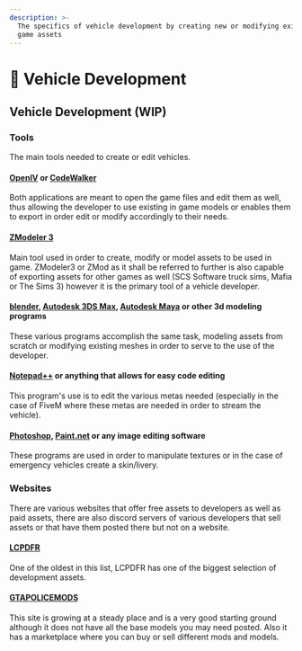 ```yaml
---
description: >-
  The specifics of vehicle development by creating new or modifying existing
  game assets
---
```


# 🚗 Vehicle Development

## Vehicle Development (WIP) <a href="#vehicle-development-wip" id="vehicle-development-wip"></a>

### Tools <a href="#tools" id="tools"></a>

The main tools needed to create or edit vehicles.

#### [OpenIV](https://openiv.com/) or [CodeWalker](https://github.com/dexyfex/CodeWalker) <a href="#openiv-or-codewalker" id="openiv-or-codewalker"></a>

Both applications are meant to open the game files and edit them as well, thus allowing the developer to use existing in game models or enables them to export in order edit or modify accordingly to their needs.

#### [ZModeler 3](https://www.zmodeler3.com/) <a href="#zmodeler-3" id="zmodeler-3"></a>

Main tool used in order to create, modify or model assets to be used in game. ZModeler3 or ZMod as it shall be referred to further is also capable of exporting assets for other games as well (SCS Software truck sims, Mafia or The Sims 3) however it is the primary tool of a vehicle developer.

#### [blender](https://www.blender.org/), [Autodesk 3DS Max](https://www.autodesk.com/products/3ds-max/overview?term=1-YEAR\&tab=subscription), [Autodesk Maya](https://www.autodesk.com/products/maya/overview?term=1-YEAR\&tab=subscription) or other 3d modeling programs <a href="#blender-autodesk-3ds-max-autodesk-maya-or-other-3d-modeling-programs" id="blender-autodesk-3ds-max-autodesk-maya-or-other-3d-modeling-programs"></a>

These various programs accomplish the same task, modeling assets from scratch or modifying existing meshes in order to serve to the use of the developer.

#### [Notepad++](https://notepad-plus-plus.org/downloads/) or anything that allows for easy code editing <a href="#notepad-or-anything-that-allows-for-easy-code-editing" id="notepad-or-anything-that-allows-for-easy-code-editing"></a>

This program's use is to edit the various metas needed (especially in the case of FiveM where these metas are needed in order to stream the vehicle).

#### [Photoshop](https://www.adobe.com/ro/products/photoshop.html?skwcid=AL!3085!3!341189891175!e!!g!!photoshop\&mv=search\&sdid=LZ32SYVR\&ef\_id=CjwKCAjw0a-SBhBkEiwApljU0np-kh2Z3ZqeE01zPYkcM-NeatQS5s9pIYeDv1lZqwC7BEhq9-ehThoC91AQAvD\_BwE:G:s\&s\_kwcid=AL!3085!3!341189891175!e!!g!!photoshop!1474801599!59875018489\&gclid=CjwKCAjw0a-SBhBkEiwApljU0np-kh2Z3ZqeE01zPYkcM-NeatQS5s9pIYeDv1lZqwC7BEhq9-ehThoC91AQAvD\_BwE), [Paint.net](https://www.getpaint.net/) or any image editing software <a href="#photoshop-paintnet-or-any-image-editing-software" id="photoshop-paintnet-or-any-image-editing-software"></a>

These programs are used in order to manipulate textures or in the case of emergency vehicles create a skin/livery.

### Websites <a href="#websites" id="websites"></a>

There are various websites that offer free assets to developers as well as paid assets, there are also discord servers of various developers that sell assets or that have them posted there but not on a website.

#### [LCPDFR](https://www.lcpdfr.com/downloads/dev-resources/) <a href="#lcpdfr" id="lcpdfr"></a>

One of the oldest in this list, LCPDFR has one of the biggest selection of development assets.

#### [GTAPOLICEMODS](https://gtapolicemods.com/files/category/11-dev-support/) <a href="#gtapolicemods" id="gtapolicemods"></a>

This site is growing at a steady place and is a very good starting ground although it does not have all the base models you may need posted. Also it has a marketplace where you can buy or sell different mods and models.
